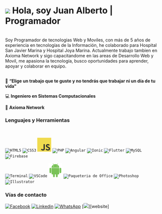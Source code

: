 # <a href="https://www.gautamkrishnar.com/"><img src="https://media.giphy.com/media/hvRJCLFzcasrR4ia7z/giphy.gif" width="30px"></a>  Hola, soy Juan Alberto | Programador
<br>
Soy Programador de tecnologias Web y Moviles, con más de 5 años de experiencia en tecnologías de la Información, he colaborado para Hospital San Javier Marina y Hospital Joya Marina. Actualmente trabajo tambien en Axioma Network y sigo capacitandome en las areas de Desarrollo Web y Movil, me apasiona la tecnología, busco oportunidades para aprender, apoyar y colaborar en equipo.
<br><br>

:thought_balloon: **“Elige un trabajo que te guste y no tendrás que trabajar ni un día de tu vida"**
<br>

:computer: **Ingeniero en Sistemas Computacionales**    

:briefcase: **Axioma Network**
<br>

### Lenguajes y Herramientas

<br>

<code><img title="HTML5" height="50" src="https://img.icons8.com/color/48/000000/html-5.png"/></code>
<code><img title="CSS3" height="50" src="https://img.icons8.com/color/48/000000/css3.png"/></code>
<code><img title="JavaScript" height="45" src="https://raw.githubusercontent.com/github/explore/80688e429a7d4ef2fca1e82350fe8e3517d3494d/topics/javascript/javascript.png"></code>
<code><img title="PHP" height="60" src="https://img.icons8.com/officexs/80/000000/php-logo.png"/></code>
<code><img title="Angular" height="60" src="https://img.icons8.com/color/48/000000/angularjs.png"/></code>
<code><img title="Ionic" height="60" src="https://img.icons8.com/ios-filled/50/000000/ionic.png"/></code>
<code><img title="Flutter" height="60" src="https://img.icons8.com/color/48/000000/flutter.png"/></code>
<code><img title="MySQL" src="https://img.icons8.com/ios-filled/50/000000/mysql-logo.png"/></code>
<code><img title="Firebase" src="https://img.icons8.com/color/48/000000/firebase.png"/></code>

<code><img title="Terminal" src="https://img.icons8.com/fluent/48/000000/console.png"/></code>
<code><img title="VSCode" height="50" src="https://img.icons8.com/fluent/48/000000/visual-studio-code-2019.png"/></code>
<code><img title="Android Studio" height="45" src="https://raw.githubusercontent.com/github/explore/80688e429a7d4ef2fca1e82350fe8e3517d3494d/topics/android/android.png"></code>
<code><img title="Paqueteria de Office" src="https://img.icons8.com/color/48/000000/office-365.png"/></code>
<code><img title="Photoshop" src="https://img.icons8.com/fluent/48/000000/adobe-photoshop.png"/></code>
<code><img title="Illustrator" src="https://img.icons8.com/color/48/000000/adobe-illustrator.png"/></code>
<br>

### Vías de contacto 

[<img title="Facebook" src="https://img.icons8.com/color/48/000000/facebook-new.png"/>][facebook]
[<img title="Linkedin" src="https://img.icons8.com/color/48/000000/linkedin-circled.png"/>][linkedin]
[<img title="WhatsApp" src="https://img.icons8.com/color/48/000000/whatsapp.png"/>][whatsapp]
[<img src="https://img.icons8.com/color/48/000000/domain--v1.png"/>][website]

[linkedin]: www.linkedin.com/in/jacisnerosp94
[facebook]: https://www.facebook.com/juanalberto.cisnerospacheco
[whatsapp]: https://wa.link/o3ml8b
